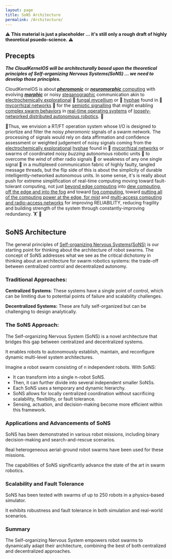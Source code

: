 ```yaml
---
layout: page
title: SoNS Architecture
permalink: /Architecture/
---
```



⚠️  **This material is just a placeholder ... it's still only a rough draft of highly theoretical psuedo-science.** ⚠️

## Precepts

***The CloudKernelOS will be architecturally based upon the theoretical principles of Self-organizing Nervous Systems(SoNS) ... we need to develop those principles.*** 

 CloudKernelOS is about [***pheromonic***](https://en.wikipedia.org/wiki/Pheromone) or [***neuromorphic*** computing](https://www.nature.com/articles/s43588-021-00184-y) with evolving [***morphic***](https://www.nature.com/articles/427277b) or noisy [steganographic](https://en.wikipedia.org/wiki/Steganography) communication akin to [electrochemically explorational](https://en.wikipedia.org/wiki/Active_transport) 🍄 [fungal mycellium](https://en.wikipedia.org/wiki/Mycelium) or 🍄 [hyphae](https://en.wikipedia.org/wiki/Hypha) found in 🍄 [mycorrhizal networks](https://en.wikipedia.org/wiki/Mycorrhizal_network) 🍄 for the [semiotic signalling](https://en.wikipedia.org/wiki/Semiotics) that might enabling [complex swarm behaviors](https://en.wikipedia.org/wiki/Swarm_behaviour) in [real-time operating systems](https://en.wikipedia.org/wiki/Real-time_operating_system) of [loosely-networked distributed autonomous robotics](https://danielarus.csail.mit.edu/index.php/category/research/). 🐝

🐝Thus, we envision a RT/FT operation system whose I/O is designed to priortize and filter the noisy *pheromonic* signals of a swarm network. The processing of signals would rely on data affirmation and confidence assessment or weighted judgement of noisy signals coming from the [electrochemically explorational](https://en.wikipedia.org/wiki/Active_transport) [hyphae](https://en.wikipedia.org/wiki/Hypha) found in 🍄 [mycorrhizal networks](https://en.wikipedia.org/wiki/Mycorrhizal_network) or swarms of coordinated noisy *buzzing* autonomous robotic units 🐝 to overcome the *wind* of other radio signals 📶 or weakness of any one single signal 📶 in a multiplexed communication fabric of highly faulty, tangled message threads, but the flip side of this is about the simplicity of durable intelligently-networked autonomous units. In some sense, it's is really about push for extreme simplification of real-time computing moving toward fault-tolerant computing, not just [beyond edge computing](https://www.geeksforgeeks.org/edge-computing/?ref=header_search) into [dew computing](https://en.wikipedia.org/wiki/Dew_computing), [off the edge and into the fog](https://www.geeksforgeeks.org/difference-between-edge-computing-and-fog-computing/?ref=header_search) and toward [fog computing](https://www.geeksforgeeks.org/fog-computing/), toward [putting all of the computing power at the edge, for *mist*](https://developer.ibm.com/articles/how-cloud-fog-and-mist-computing-can-work-together/) and [multi-access computing and radio-access networks](https://en.wikipedia.org/wiki/Multi-access_edge_computing) for improving RELIABILITY, reducing fragility and building strength of the system through constantly-improving redundancy. 🏋️ 🐝



## SoNS Architecture

The general principles of [Self-organizing Nervous Systems(SoNS)](https://arxiv.org/abs/2401.13103) is our starting point for thinking about the architecture of robot swarms. The concept of SoNS addresses what we see as the critical dichotomy in thinking about an architecture for swarm robotics systems: the trade-off between centralized control and decentralized autonomy. 

### Traditional Approaches:

**Centralized Systems**: These systems have a single point of control, which can be limiting due to potential points of failure and scalability challenges.

**Decentralized Systems:** These are fully self-organized but can be challenging to design analytically.

### The SoNS Approach:

The Self-organizing Nervous System (SoNS) is a novel architecture that bridges this gap between centralized and decentralized systems.

It enables robots to autonomously establish, maintain, and reconfigure dynamic multi-level system architectures.

Imagine a robot swarm consisting of n independent robots. With SoNS:

* It can transform into a single n-robot SoNS.
* Then, it can further divide into several independent smaller SoNSs.
* Each SoNS uses a temporary and dynamic hierarchy.
* SoNS allows for locally centralized coordination without sacrificing scalability, flexibility, or fault tolerance.
* Sensing, actuation, and decision-making become more efficient within this framework.

### Applications and Advancements of SoNS

SoNS has been demonstrated in various robot missions, including binary decision-making and search-and-rescue scenarios.

Real heterogeneous aerial-ground robot swarms have been used for these missions.

The capabilities of SoNS significantly advance the state of the art in swarm robotics.

### Scalability and Fault Tolerance

SoNS has been tested with swarms of up to 250 robots in a physics-based simulator.

It exhibits robustness and fault tolerance in both simulation and real-world scenarios.

### Summary

The Self-organizing Nervous System empowers robot swarms to dynamically adapt their architecture, combining the best of both centralized and decentralized approaches. 
